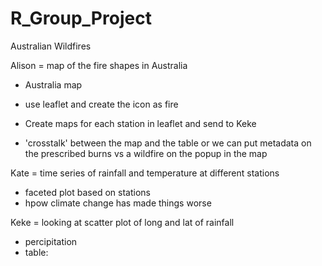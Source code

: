 # R_Group_Project

Australian Wildfires

Alison = map of the fire shapes in Australia 
- Australia map 
- use leaflet and create the icon as fire
- Create maps for each station in leaflet and send to Keke


- 'crosstalk' between the map and the table or we can put metadata on the 
prescribed burns vs a wildfire on the popup in the map

Kate = time series of rainfall and temperature at different stations 
- faceted plot based on stations
- hpow climate change has made things worse 


Keke = looking at scatter plot of long and lat of rainfall
- percipitation 
- table:  